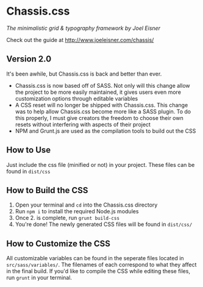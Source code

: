 # Chassis.css

*The minimalistic grid & typography framework by Joel Eisner*

Check out the guide at http://www.joeleisner.com/chassis/

## Version 2.0
It's been awhile, but Chassis.css is back and better than ever.
- Chassis.css is now based off of SASS. Not only will this change allow the project to be more easily maintained, it gives users even more customization options through editable variables
- A CSS reset will no longer be shipped with Chassis.css. This change was to help allow Chassis.css become more like a SASS plugin. To do this properly, I must give creators the freedom to choose their own resets without interfering with aspects of their project
- NPM and Grunt.js are used as the compilation tools to build out the CSS

## How to Use
Just include the css file (minified or not) in your project. These files can be found in `dist/css`

## How to Build the CSS
1. Open your terminal and `cd` into the Chassis.css directory
2. Run `npm i` to install the required Node.js modules
3. Once 2. is complete, run `grunt build-css`
4. You're done! The newly generated CSS files will be found in `dist/css/`

## How to Customize the CSS
All customizable variables can be found in the seperate files located in `src/sass/variables/`. The filenames of each correspond to what they affect in the final build. If you'd like to compile the CSS while editing these files, run `grunt` in your terminal.

